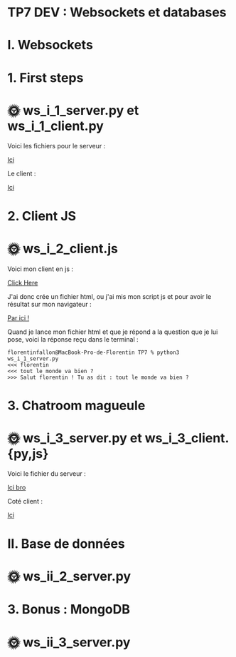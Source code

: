 # TP7 DEV : Websockets et databases
# I. Websockets
# 1. First steps
# 🌞 ws_i_1_server.py et ws_i_1_client.py

Voici les fichiers pour le serveur :

[Ici](ws_i_1_server.py)

Le client :

[Ici](ws_i_1_client.py)

# 2. Client JS
# 🌞 ws_i_2_client.js

Voici mon client en js :

[Click Here](ws_i_2_client.js)

J'ai donc crée un fichier html, ou j'ai mis mon script js et pour avoir le résultat sur mon navigateur :

[Par ici !](index.html)

Quand je lance mon fichier html et que je répond a la question que je lui pose, voici la réponse reçu  dans le terminal :

```shell
florentinfallon@MacBook-Pro-de-Florentin TP7 % python3 ws_i_1_server.py
<<< florentin
<<< tout le monde va bien ?
>>> Salut florentin ! Tu as dit : tout le monde va bien ?
```
# 3. Chatroom magueule
# 🌞 ws_i_3_server.py et ws_i_3_client.{py,js}

Voici le fichier du serveur :

[Ici bro](ws_i_3_server.py)

Coté client :

[Ici](ws_i_3_client.py)

# II. Base de données
# 🌞 ws_ii_2_server.py



# 3. Bonus : MongoDB
# 🌞 ws_ii_3_server.py